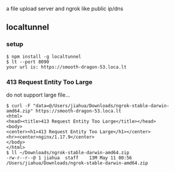 
a file upload server and ngrok like public ip/dns

## localtunnel

### setup
```
$ npm install -g localtunnel
$ lt --port 8090
your url is: https://smooth-dragon-53.loca.lt
```

### 413 Request Entity Too Large
do not support large file...

```
$ curl -F "data=@/Users/jiahua/Downloads/ngrok-stable-darwin-amd64.zip" https://smooth-dragon-53.loca.lt
<html>
<head><title>413 Request Entity Too Large</title></head>
<body>
<center><h1>413 Request Entity Too Large</h1></center>
<hr><center>nginx/1.17.9</center>
</body>
</html>
$ ll ~/Downloads/ngrok-stable-darwin-amd64.zip 
-rw-r--r--@ 1 jiahua  staff    13M May 11 00:56 /Users/jiahua/Downloads/ngrok-stable-darwin-amd64.zip
```
